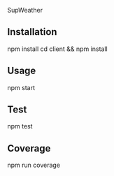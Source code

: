 SupWeather

## Installation
npm install
cd client && npm install

## Usage
npm start

## Test
npm test

## Coverage
npm run coverage

